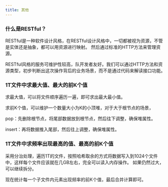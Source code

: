 ```yaml
---
title: 其他
---
```


### 什么是RESTful？
RESTful是一种软件设计风格，在RESTful设计风格中，一切都被视为资源，不管是实体还是抽象，都可以用资源进行映射。
然后通过标准的HTTP方法来管理资源。

RESTful风格的服务可维护性较高，队开发者友好。我们可以通过HTTP方法和资源类型，初步判断出这次操作背后的业务场景，而不是通过代码来解读接口功能。

### 1T文件中求最大值、最大的前K个值
求最大值，可以将文件顺序遍历一遍，即可求出最大最小值。

求前K个值，可以维护一个数量大小为K的小顶堆，对于大于根节点的场景，

pop：先删除根节点，将尾部数据放到根节点，然后往下调整，确保堆属性。

insert：再将数据推入尾部，然后往上调整，确保堆属性。

### 1T文件中求频率出现最高的值、最高的前K个值
采用分治处理，遍历1T的文件，按照哈希取余的方式将数据写入到1024个文件中，这样每个文件应该就在几GB左右，完全可以读入内存操作。
如果仍然过大，可以继续拆分。

现在统计每一个子文件内元素出现频率的前K个值，最后合并计算即可。


